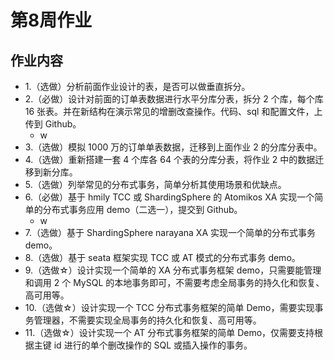 # 第8周作业

## 作业内容
- 1.（选做）分析前面作业设计的表，是否可以做垂直拆分。
- 2.（必做）设计对前面的订单表数据进行水平分库分表，拆分 2 个库，每个库 16 张表。并在新结构在演示常见的增删改查操作。代码、sql 和配置文件，上传到 Github。
  - w
- 3.（选做）模拟 1000 万的订单单表数据，迁移到上面作业 2 的分库分表中。
- 4.（选做）重新搭建一套 4 个库各 64 个表的分库分表，将作业 2 中的数据迁移到新分库。
- 5.（选做）列举常见的分布式事务，简单分析其使用场景和优缺点。
- 6.（必做）基于 hmily TCC 或 ShardingSphere 的 Atomikos XA 实现一个简单的分布式事务应用 demo（二选一），提交到 Github。
  - w
- 7.（选做）基于 ShardingSphere narayana XA 实现一个简单的分布式事务 demo。
- 8.（选做）基于 seata 框架实现 TCC 或 AT 模式的分布式事务 demo。
- 9.（选做☆）设计实现一个简单的 XA 分布式事务框架 demo，只需要能管理和调用 2 个 MySQL 的本地事务即可，不需要考虑全局事务的持久化和恢复、高可用等。
- 10.（选做☆）设计实现一个 TCC 分布式事务框架的简单 Demo，需要实现事务管理器，不需要实现全局事务的持久化和恢复、高可用等。
- 11.（选做☆）设计实现一个 AT 分布式事务框架的简单 Demo，仅需要支持根据主键 id 进行的单个删改操作的 SQL 或插入操作的事务。
